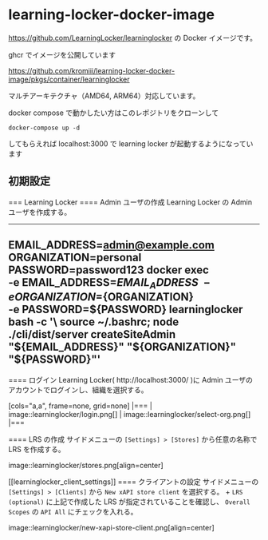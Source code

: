 # learning-locker-docker-image

https://github.com/LearningLocker/learninglocker の Docker イメージです。

ghcr でイメージを公開しています

https://github.com/kromiii/learning-locker-docker-image/pkgs/container/learninglocker

マルチアーキテクチャ（AMD64, ARM64）対応しています。

docker compose で動かしたい方はこのレポジトリをクローンして

```
docker-compose up -d
```

してもらえれば localhost:3000 で learning locker が起動するようになっています

## 初期設定

=== Learning Locker
==== Admin ユーザの作成
Learning Locker の Admin ユーザを作成する。

---
EMAIL_ADDRESS=admin@example.com
ORGANIZATION=personal
PASSWORD=password123
docker exec \
 -e EMAIL_ADDRESS=${EMAIL_ADDRESS} \
  -e ORGANIZATION=${ORGANIZATION} \
 -e PASSWORD=${PASSWORD} learninglocker bash -c '\
    source ~/.bashrc;
    node ./cli/dist/server createSiteAdmin "${EMAIL_ADDRESS}" "${ORGANIZATION}" "${PASSWORD}"'
---

==== ログイン
Learning Locker( http://localhost:3000/ )に Admin ユーザのアカウントでログインし、組織を選択する。

[cols="a,a", frame=none, grid=none]
|===
| image::learninglocker/login.png[]
| image::learninglocker/select-org.png[]
|===

==== LRS の作成
サイドメニューの `[Settings] > [Stores]` から任意の名称で LRS を作成する。

image::learninglocker/stores.png[align=center]

[[learninglocker_client_settings]]
==== クライアントの設定
サイドメニューの `[Settings] > [Clients]` から `New xAPI store client` を選択する。 +
`LRS (optional)` に上記で作成した LRS が指定されていることを確認し、 `Overall Scopes` の `API All` にチェックを入れる。

image::learninglocker/new-xapi-store-client.png[align=center]
